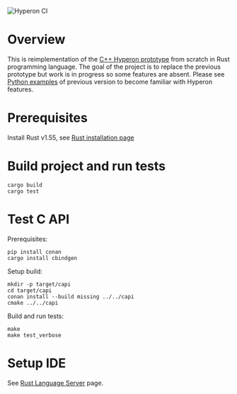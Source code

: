 ![Hyperon CI](https://github.com/trueagi-io/hyperon-experimental/workflows/ci.yml/badge.svg)

# Overview

This is reimplementation of the [C++ Hyperon prototype](https://github.com/trueagi-io/hyperon) from scratch in Rust programming language.
The goal of the project is to replace the previous prototype but work is in progress so some features are absent.
Please see [Python examples](https://github.com/trueagi-io/hyperon/tree/master/python/tests) of previous version to become familiar with Hyperon features.

# Prerequisites

Install Rust v1.55, see [Rust installation
page](https://www.rust-lang.org/tools/install)

# Build project and run tests

```
cargo build
cargo test
```

# Test C API

Prerequisites:
```
pip install conan
cargo install cbindgen
```

Setup build:
```
mkdir -p target/capi
cd target/capi
conan install --build missing ../../capi
cmake ../../capi
```

Build and run tests:
```
make
make test_verbose
```

# Setup IDE

See [Rust Language Server](https://github.com/rust-lang/rls) page.
